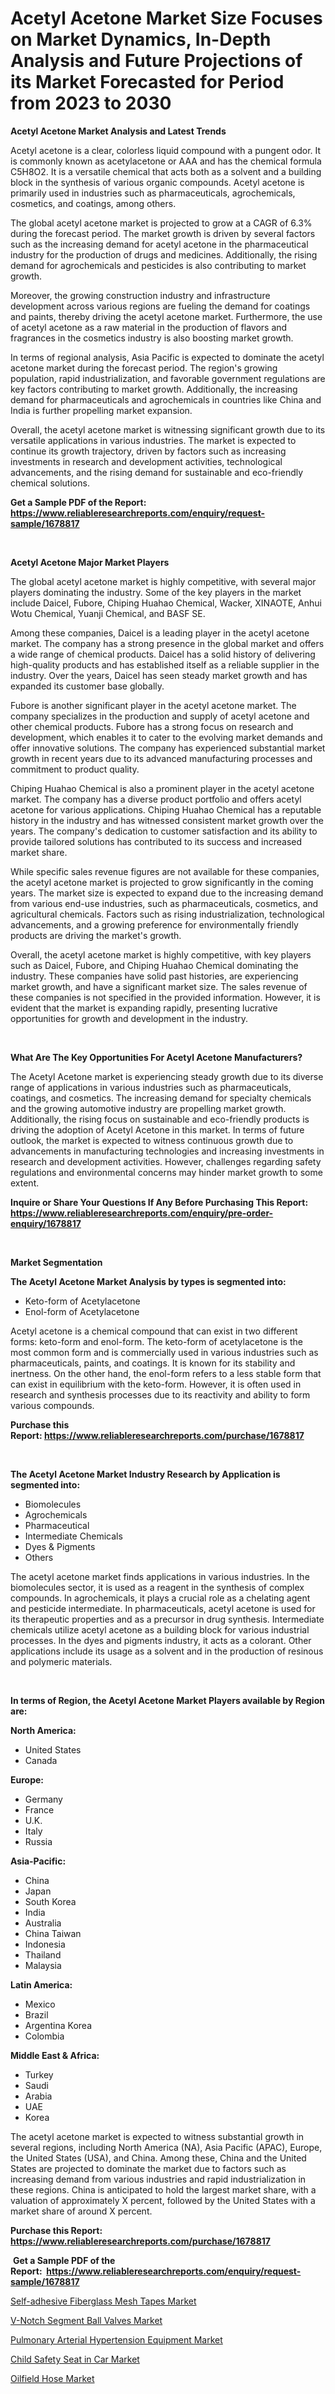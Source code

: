 <p><h1>Acetyl Acetone Market Size Focuses on Market Dynamics, In-Depth Analysis and Future Projections of its Market Forecasted for Period from 2023 to 2030</h1></p><p><strong>Acetyl Acetone Market Analysis and Latest Trends</strong></p>
<p><p>Acetyl acetone is a clear, colorless liquid compound with a pungent odor. It is commonly known as acetylacetone or AAA and has the chemical formula C5H8O2. It is a versatile chemical that acts both as a solvent and a building block in the synthesis of various organic compounds. Acetyl acetone is primarily used in industries such as pharmaceuticals, agrochemicals, cosmetics, and coatings, among others.</p><p>The global acetyl acetone market is projected to grow at a CAGR of 6.3% during the forecast period. The market growth is driven by several factors such as the increasing demand for acetyl acetone in the pharmaceutical industry for the production of drugs and medicines. Additionally, the rising demand for agrochemicals and pesticides is also contributing to market growth.</p><p>Moreover, the growing construction industry and infrastructure development across various regions are fueling the demand for coatings and paints, thereby driving the acetyl acetone market. Furthermore, the use of acetyl acetone as a raw material in the production of flavors and fragrances in the cosmetics industry is also boosting market growth.</p><p>In terms of regional analysis, Asia Pacific is expected to dominate the acetyl acetone market during the forecast period. The region's growing population, rapid industrialization, and favorable government regulations are key factors contributing to market growth. Additionally, the increasing demand for pharmaceuticals and agrochemicals in countries like China and India is further propelling market expansion.</p><p>Overall, the acetyl acetone market is witnessing significant growth due to its versatile applications in various industries. The market is expected to continue its growth trajectory, driven by factors such as increasing investments in research and development activities, technological advancements, and the rising demand for sustainable and eco-friendly chemical solutions.</p></p>
<p><strong>Get a Sample PDF of the Report:&nbsp; <a href="https://www.reliableresearchreports.com/enquiry/request-sample/1678817">https://www.reliableresearchreports.com/enquiry/request-sample/1678817</a></strong></p>
<p>&nbsp;</p>
<p><strong>Acetyl Acetone Major Market Players</strong></p>
<p><p>The global acetyl acetone market is highly competitive, with several major players dominating the industry. Some of the key players in the market include Daicel, Fubore, Chiping Huahao Chemical, Wacker, XINAOTE, Anhui Wotu Chemical, Yuanji Chemical, and BASF SE.</p><p>Among these companies, Daicel is a leading player in the acetyl acetone market. The company has a strong presence in the global market and offers a wide range of chemical products. Daicel has a solid history of delivering high-quality products and has established itself as a reliable supplier in the industry. Over the years, Daicel has seen steady market growth and has expanded its customer base globally.</p><p>Fubore is another significant player in the acetyl acetone market. The company specializes in the production and supply of acetyl acetone and other chemical products. Fubore has a strong focus on research and development, which enables it to cater to the evolving market demands and offer innovative solutions. The company has experienced substantial market growth in recent years due to its advanced manufacturing processes and commitment to product quality.</p><p>Chiping Huahao Chemical is also a prominent player in the acetyl acetone market. The company has a diverse product portfolio and offers acetyl acetone for various applications. Chiping Huahao Chemical has a reputable history in the industry and has witnessed consistent market growth over the years. The company's dedication to customer satisfaction and its ability to provide tailored solutions has contributed to its success and increased market share.</p><p>While specific sales revenue figures are not available for these companies, the acetyl acetone market is projected to grow significantly in the coming years. The market size is expected to expand due to the increasing demand from various end-use industries, such as pharmaceuticals, cosmetics, and agricultural chemicals. Factors such as rising industrialization, technological advancements, and a growing preference for environmentally friendly products are driving the market's growth.</p><p>Overall, the acetyl acetone market is highly competitive, with key players such as Daicel, Fubore, and Chiping Huahao Chemical dominating the industry. These companies have solid past histories, are experiencing market growth, and have a significant market size. The sales revenue of these companies is not specified in the provided information. However, it is evident that the market is expanding rapidly, presenting lucrative opportunities for growth and development in the industry.</p></p>
<p>&nbsp;</p>
<p><strong>What Are The Key Opportunities For Acetyl Acetone Manufacturers?</strong></p>
<p><p>The Acetyl Acetone market is experiencing steady growth due to its diverse range of applications in various industries such as pharmaceuticals, coatings, and cosmetics. The increasing demand for specialty chemicals and the growing automotive industry are propelling market growth. Additionally, the rising focus on sustainable and eco-friendly products is driving the adoption of Acetyl Acetone in this market. In terms of future outlook, the market is expected to witness continuous growth due to advancements in manufacturing technologies and increasing investments in research and development activities. However, challenges regarding safety regulations and environmental concerns may hinder market growth to some extent.</p></p>
<p><strong>Inquire or Share Your Questions If Any Before Purchasing This Report: <a href="https://www.reliableresearchreports.com/enquiry/pre-order-enquiry/1678817">https://www.reliableresearchreports.com/enquiry/pre-order-enquiry/1678817</a></strong></p>
<p>&nbsp;</p>
<p><strong>Market Segmentation</strong></p>
<p><strong>The Acetyl Acetone Market Analysis by types is segmented into:</strong></p>
<p><ul><li>Keto-form of Acetylacetone</li><li>Enol-form of Acetylacetone</li></ul></p>
<p><p>Acetyl acetone is a chemical compound that can exist in two different forms: keto-form and enol-form. The keto-form of acetylacetone is the most common form and is commercially used in various industries such as pharmaceuticals, paints, and coatings. It is known for its stability and inertness. On the other hand, the enol-form refers to a less stable form that can exist in equilibrium with the keto-form. However, it is often used in research and synthesis processes due to its reactivity and ability to form various compounds.</p></p>
<p><strong>Purchase this Report:&nbsp;<a href="https://www.reliableresearchreports.com/purchase/1678817">https://www.reliableresearchreports.com/purchase/1678817</a></strong></p>
<p>&nbsp;</p>
<p><strong>The Acetyl Acetone Market Industry Research by Application is segmented into:</strong></p>
<p><ul><li>Biomolecules</li><li>Agrochemicals</li><li>Pharmaceutical</li><li>Intermediate Chemicals</li><li>Dyes & Pigments</li><li>Others</li></ul></p>
<p><p>The acetyl acetone market finds applications in various industries. In the biomolecules sector, it is used as a reagent in the synthesis of complex compounds. In agrochemicals, it plays a crucial role as a chelating agent and pesticide intermediate. In pharmaceuticals, acetyl acetone is used for its therapeutic properties and as a precursor in drug synthesis. Intermediate chemicals utilize acetyl acetone as a building block for various industrial processes. In the dyes and pigments industry, it acts as a colorant. Other applications include its usage as a solvent and in the production of resinous and polymeric materials.</p></p>
<p>&nbsp;</p>
<p><strong>In terms of Region, the Acetyl Acetone Market Players available by Region are:</strong></p>
<p>
    <p> <strong> North America: </strong>
        <ul>
            <li>United States</li>
            <li>Canada</li>
        </ul>
        </p> 
    <p> <strong> Europe: </strong>
        <ul>
            <li>Germany</li>
            <li>France</li>
            <li>U.K.</li>
            <li>Italy</li>
            <li>Russia</li>
        </ul>
        </p> 
    <p> <strong> Asia-Pacific: </strong>
        <ul>
            <li>China</li>
            <li>Japan</li>
            <li>South Korea</li>
            <li>India</li>
            <li>Australia</li>
            <li>China Taiwan</li>
            <li>Indonesia</li>
            <li>Thailand</li>
            <li>Malaysia</li>
        </ul>
        </p> 
    <p> <strong> Latin America: </strong>
        <ul>
            <li>Mexico</li>
            <li>Brazil</li>
            <li>Argentina Korea</li>
            <li>Colombia</li>
        </ul>
        </p> 
    <p> <strong> Middle East & Africa: </strong>
        <ul>
            <li>Turkey</li>
            <li>Saudi</li>
            <li>Arabia</li>
            <li>UAE</li>
            <li>Korea</li>
        </ul>
    </p>
    </p>
<p><p>The acetyl acetone market is expected to witness substantial growth in several regions, including North America (NA), Asia Pacific (APAC), Europe, the United States (USA), and China. Among these, China and the United States are projected to dominate the market due to factors such as increasing demand from various industries and rapid industrialization in these regions. China is anticipated to hold the largest market share, with a valuation of approximately X percent, followed by the United States with a market share of around X percent.</p></p>
<p><strong>Purchase this Report: <a href="https://www.reliableresearchreports.com/purchase/1678817">https://www.reliableresearchreports.com/purchase/1678817</a></strong></p>
<p>&nbsp;<strong>Get a Sample PDF of the Report:&nbsp;&nbsp;<a href="https://www.reliableresearchreports.com/enquiry/request-sample/1678817">https://www.reliableresearchreports.com/enquiry/request-sample/1678817</a></strong></p>
<p><strong></strong></p>
<p><p><a href="https://github.com/prosalinda88/Market-Research-Report-List-1/blob/main/self-adhesive-fiberglass-mesh-tapes-market.md">Self-adhesive Fiberglass Mesh Tapes Market</a></p><p><a href="https://github.com/amae102299/Market-Research-Report-List-1/blob/main/v-notch-segment-ball-valves-market.md">V-Notch Segment Ball Valves Market</a></p><p><a href="https://www.linkedin.com/pulse/pulmonary-arterial-hypertension-equipment-market-research/">Pulmonary Arterial Hypertension Equipment Market</a></p><p><a href="https://www.linkedin.com/pulse/child-safety-seat-car-market-insights-players-forecast/">Child Safety Seat in Car Market</a></p><p><a href="https://medium.com/@royallittel2023/oilfield-hose-market-size-growth-forecast-2023-2030-1bb61e49235e">Oilfield Hose Market</a></p></p>